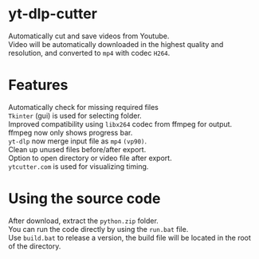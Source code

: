 # yt-dlp-cutter
Automatically cut and save videos from Youtube.\
Video will be automatically downloaded in the highest quality and resolution, and converted to ``mp4`` with codec ``H264``.

# Features
Automatically check for missing required files\
``Tkinter`` (gui) is used for selecting folder.\
Improved compatibility using ``libx264`` codec from ffmpeg for output.\
ffmpeg now only shows progress bar.\
``yt-dlp`` now merge input file as ``mp4`` ``(vp90)``.\
Clean up unused files before/after export.\
Option to open directory or video file after export.\
``ytcutter.com`` is used for visualizing timing.

# Using the source code
After download, extract the ``python.zip`` folder.\
You can run the code directly by using the ``run.bat`` file.\
Use ``build.bat`` to release a version, the build file will be located in the root of the directory.
